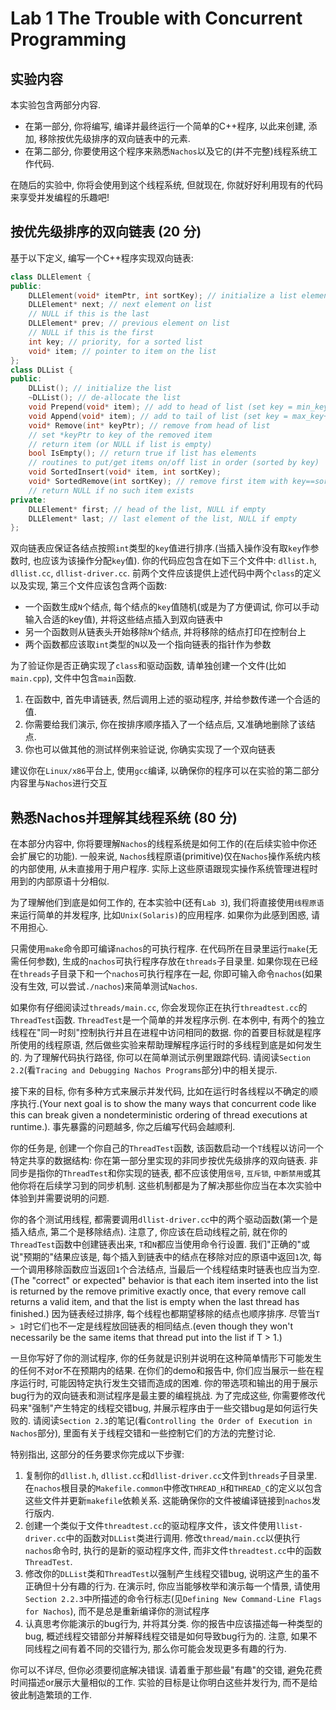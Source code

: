 # Lab 1 The Trouble with Concurrent Programming

## 实验内容

本实验包含两部分内容. 

* 在第一部分, 你将编写, 编译并最终运行一个简单的C++程序, 以此来创建, 添加, 移除按优先级排序的双向链表中的元素. 
* 在第二部分, 你要使用这个程序来熟悉`Nachos`以及它的(并不完整)线程系统工作代码. 

在随后的实验中, 你将会使用到这个线程系统, 但就现在, 你就好好利用现有的代码来享受并发编程的乐趣吧!

## 按优先级排序的双向链表 (20 分)

基于以下定义, 编写一个C++程序实现双向链表:

``` c++
class DLLElement {
public:
    DLLElement(void* itemPtr, int sortKey); // initialize a list element
    DLLElement* next; // next element on list
    // NULL if this is the last
    DLLElement* prev; // previous element on list
    // NULL if this is the first
    int key; // priority, for a sorted list
    void* item; // pointer to item on the list
};
class DLList {
public:
    DLList(); // initialize the list
    ~DLList(); // de-allocate the list
    void Prepend(void* item); // add to head of list (set key = min_key-1)
    void Append(void* item); // add to tail of list (set key = max_key+1)
    void* Remove(int* keyPtr); // remove from head of list
    // set *keyPtr to key of the removed item
    // return item (or NULL if list is empty)
    bool IsEmpty(); // return true if list has elements
    // routines to put/get items on/off list in order (sorted by key)
    void SortedInsert(void* item, int sortKey);
    void* SortedRemove(int sortKey); // remove first item with key==sortKey
    // return NULL if no such item exists
private:
    DLLElement* first; // head of the list, NULL if empty
    DLLElement* last; // last element of the list, NULL if empty
};
```

双向链表应保证各结点按照`int`类型的`key`值进行排序.(当插入操作没有取`key`作参数时, 也应该为该操作分配`key`值). 你的代码应包含在如下三个文件中: `dllist.h`, `dllist.cc`, `dllist-driver.cc`. 前两个文件应该提供上述代码中两个`class`的定义以及实现, 第三个文件应该包含两个函数: 

* 一个函数生成`N`个结点, 每个结点的`key`值随机(或是为了方便调试, 你可以手动输入合适的key值), 并将这些结点插入到双向链表中 
* 另一个函数则从链表头开始移除`N`个结点, 并将移除的结点打印在控制台上
* 两个函数都应该取`int`类型的`N`以及一个指向链表的指针作为参数

为了验证你是否正确实现了`class`和驱动函数, 请单独创建一个文件(比如`main.cpp`), 文件中包含`main`函数. 

1. 在函数中, 首先申请链表, 然后调用上述的驱动程序, 并给参数传递一个合适的值. 
2. 你需要给我们演示, 你在按排序顺序插入了一个结点后, 又准确地删除了该结点. 
3. 你也可以做其他的测试样例来验证说, 你确实实现了一个双向链表

建议你在`Linux/x86`平台上, 使用`gcc`编译, 以确保你的程序可以在实验的第二部分内容里与`Nachos`进行交互

## 熟悉Nachos并理解其线程系统 (80 分)

在本部分内容中, 你将要理解`Nachos`的线程系统是如何工作的(在后续实验中你还会扩展它的功能). 一般来说, `Nachos`线程原语(primitive)仅在`Nachos`操作系统内核的内部使用, 从未直接用于用户程序. 实际上这些原语跟现实操作系统管理进程时用到的内部原语十分相似. 

为了理解他们到底是如何工作的, 在本实验中(还有`Lab 3`), 我们将直接使用`线程原语`来运行简单的并发程序, 比如`Unix(Solaris)`的应用程序. 如果你为此感到困惑, 请不用担心. 

只需使用`make`命令即可编译`nachos`的可执行程序. 在代码所在目录里运行`make`(无需任何参数), 生成的`nachos`可执行程序存放在`threads`子目录里. 如果你现在已经在`threads`子目录下和一个`nachos`可执行程序在一起, 你即可输入命令`nachos`(如果没有生效, 可以尝试`./nachos`)来简单测试`Nachos`. 

如果你有仔细阅读过`threads/main.cc`, 你会发现你正在执行`threadtest.cc`的`ThreadTest`函数. `ThreadTest`是一个简单的并发程序示例. 在本例中, 有两个的独立线程在"同一时刻"控制执行并且在进程中访问相同的数据. 你的首要目标就是程序所使用的线程原语, 然后做些实验来帮助理解程序运行时的多线程到底是如何发生的. 为了理解代码执行路径, 你可以在简单测试示例里跟踪代码. 请阅读`Section 2.2`(看`Tracing and Debugging Nachos Programs`部分)中的相关提示.

接下来的目标, 你有多种方式来展示并发代码, 比如在运行时各线程以不确定的顺序执行.(Your next goal is to show the many ways that concurrent code like this can break given a nondeterministic ordering of thread executions at runtime.). 事先暴露的问题越多, 你之后编写代码会越顺利. 

你的任务是, 创建一个你自己的`ThreadTest`函数, 该函数启动一个`T`线程以访问一个特定共享的数据结构: 你在第一部分里实现的非同步按优先级排序的双向链表. 非同步是指你的`ThreadTest`和你实现的链表, 都不应该使用`信号`, `互斥锁`, `中断禁用`或其他你将在后续学习到的同步机制. 这些机制都是为了解决那些你应当在本次实验中体验到并需要说明的问题. 

你的各个测试用线程, 都需要调用`dllist-driver.cc`中的两个驱动函数(第一个是插入结点, 第二个是移除结点). 注意了, 你应该在启动线程之前, 就在你的`ThreadTest`函数中创建链表出来, `T`和`N`都应当使用命令行设置. 我们"正确的"或说"预期的"结果应该是, 每个插入到链表中的结点在移除对应的原语中返回`1`次, 每一个调用移除函数应当返回`1`个合法结点, 当最后一个线程结束时链表也应当为空.(The "correct" or  expected" behavior is that each item inserted into the list is returned by the remove primitive exactly once, that every remove call returns a valid item, and that the list is empty when the last thread has finished.) 因为链表经过排序, 每个线程也都期望移除的结点也顺序排序. 尽管当`T > 1`时它们也不一定是线程放回链表的相同结点.(even though they won't necessarily be the same items that thread put into the list if T > 1.)

一旦你写好了你的测试程序, 你的任务就是识别并说明在这种简单情形下可能发生的任何不对or不在预期内的结果. 在你们的demo和报告中, 你们应当展示一些在程序运行时, 可能因特定执行发生交错而造成的困难. 你的带选项和输出的用于展示bug行为的双向链表和测试程序是最主要的编程挑战. 为了完成这些, 你需要修改代码来"强制"产生特定的线程交错bug, 并展示程序由于一些交错bug是如何运行失败的. 请阅读`Section 2.3`的笔记(看`Controlling the Order of Execution in Nachos`部分), 里面有关于线程交错和一些控制它们的方法的完整讨论. 

特别指出, 这部分的任务要求你完成以下步骤:

1. 复制你的`dllist.h`, `dllist.cc`和`dllist-driver.cc`文件到`threads`子目录里. 在`nachos`根目录的`Makefile.common`中修改`THREAD_H`和`THREAD_C`的定义以包含这些文件并更新`makefile`依赖关系. 这能确保你的文件被编译链接到`nachos`发行版内.
2. 创建一个类似于文件`threadtest.cc`的驱动程序文件，该文件使用`llist-driver.cc`中的函数对`DLList`类进行调用. 修改`thread/main.cc`以便执行`nachos`命令时, 执行的是新的驱动程序文件, 而非文件`threadtest.cc`中的函数`ThreadTest`.
3. 修改你的`DLList`类和`ThreadTest`以强制产生线程交错bug, 说明这产生的虽不正确但十分有趣的行为. 在演示时, 你应当能够枚举和演示每一个情景, 请使用`Section 2.2.3`中所描述的命令行标志(见`Defining New Command-Line Flags for Nachos`), 而不是总是重新编译你的测试程序
4. 认真思考你能演示的bug行为, 并将其分类. 你的报告中应该描述每一种类型的bug, 概述线程交错部分并解释线程交错是如何导致bug行为的. 注意, 如果不同线程之间有着不同的交错行为, 那么你可能会发现更多有趣的行为.

你可以不详尽, 但你必须要彻底解决错误. 请着重于那些最"有趣"的交错, 避免花费时间描述or展示大量相似的工作. 实验的目标是让你明白这些并发行为, 而不是给彼此制造繁琐的工作. 
